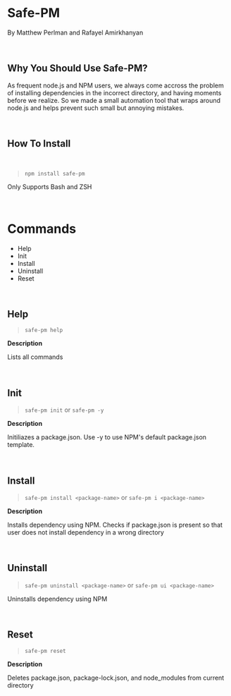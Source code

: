 # **Safe-PM**

By Matthew Perlman and Rafayel Amirkhanyan

<br/>

## Why You Should Use Safe-PM?

As frequent node.js and NPM users, we always come accross the problem of installing dependencies in the incorrect directory, and having moments before we realize. So we made a small automation tool that wraps around node.js and helps prevent such small but annoying mistakes.

<br/>

## **How To Install**

<br/>

> `npm install safe-pm`

Only Supports Bash and ZSH

<br/>

# Commands
- Help
- Init
- Install
- Uninstall
- Reset

<br/>

## **Help**

> `safe-pm help`

**Description**

Lists all commands

<br/>

## **Init**

> `safe-pm init` or `safe-pm -y`

**Description**

Initiliazes a package.json. Use -y to use NPM's default package.json template.

<br/>

## **Install**

> `safe-pm install <package-name>` or `safe-pm i <package-name>`

**Description**

Installs dependency using NPM. Checks if package.json is present so that user does not install dependency in a wrong directory

<br/>

## **Uninstall**

> `safe-pm uninstall <package-name>` or `safe-pm ui <package-name>`


Uninstalls dependency using NPM

<br/>

## **Reset**

> `safe-pm reset`

**Description**

Deletes package.json, package-lock.json, and node_modules from current directory